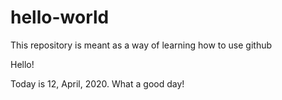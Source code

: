 # hello-world
This repository is meant as a way of learning how to use github

Hello!

Today is 12, April, 2020. What a good day!
